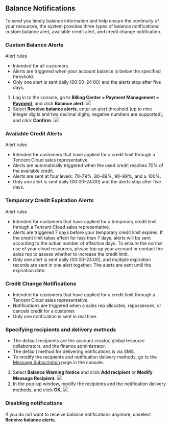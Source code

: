 ## Balance Notifications
To send you timely balance information and help ensure the continuity of your resources, the system provides three types of balance notifications: custom balance alert, available credit alert, and credit change notification.

### Custom Balance Alerts
Alert rules
- Intended for all customers.
- Alerts are triggered when your account balance is below the specified threshold.
- Only one alert is sent daily (00:00–24:00) and the alerts stop after five days.

1. Log in to the console, go to <b>Billing Center > Payment Management > [Payment](https://console.intl.cloud.tencent.com/expense/recharge)</b>, and click **Balance alert**.
![](https://staticintl.cloudcachetci.com/yehe/backend-news/EtbN280_%E4%BC%81%E4%B8%9A%E5%BE%AE%E4%BF%A1%E6%88%AA%E5%9B%BE_16758228888075.png)
2. Select **Receive balance alerts**, enter an alert threshold (up to nine integer digits and two decimal digits; negative numbers are supported), and click **Confirm**.
![](https://staticintl.cloudcachetci.com/yehe/backend-news/GVVn161_%E4%BC%81%E4%B8%9A%E5%BE%AE%E4%BF%A1%E6%88%AA%E5%9B%BE_16758229454494.png)

### Available Credit Alerts
Alert rules
- Intended for customers that have applied for a credit limit through a Tencent Cloud sales representative.
- Alerts are automatically triggered when the used credit reaches 70% of the available credit.
- Alerts are sent at four levels: 70–79%, 80–89%, 90–99%, and ≥ 100%.
- Only one alert is sent daily (00:00–24:00) and the alerts stop after five days.

### Temporary Credit Expiration Alerts
Alert rules
- Intended for customers that have applied for a temporary credit limit through a Tencent Cloud sales representative.
- Alerts are triggered 7 days before your temporary credit limit expires. If the credit limit takes effect for less than 7 days, alerts will be sent according to the actual number of effective days. To ensure the normal use of your cloud resources, please top up your account or contact the sales rep to assess whether to increase the credit limit.
- Only one alert is sent daily (00:00–24:00), and multiple expiration records are sent in one alert together. The alerts are sent until the expiration date.

### Credit Change Notifications
- Intended for customers that have applied for a credit limit through a Tencent Cloud sales representative.
- Notifications are triggered when a sales rep allocates, repossesses, or cancels credit for a customer.
- Only one notification is sent in real time.

### Specifying recipients and delivery methods
- The default recipients are the account creator, global resource collaborators, and the finance administrator.
- The default method for delivering notifications is via SMS.
- To modify the recipients and notification delivery methods, go to the [Message Subscription](https://console.cloud.tencent.com/messageCenter/messageConfig) page in the console.

1. Select **Balance Warning Notice** and click **Add recipient** or **Modify Message Recipient**.
![](https://staticintl.cloudcachetci.com/yehe/backend-news/T2y9994_%E4%BC%81%E4%B8%9A%E5%BE%AE%E4%BF%A1%E6%88%AA%E5%9B%BE_16758224335152.png)
2. In the pop-up window, modify the recipients and the notification delivery methods, and click **OK**.
![](https://staticintl.cloudcachetci.com/yehe/backend-news/NDNY651_%E4%BC%81%E4%B8%9A%E5%BE%AE%E4%BF%A1%E6%88%AA%E5%9B%BE_16758224502703.png)

### Disabling notifications
If you do not want to receive balance notifications anymore, unselect **Receive balance alerts**.
